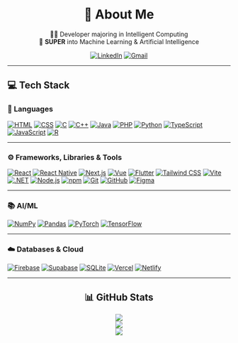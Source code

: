 <div align="center">

# 💫 About Me  
👨‍💻 Developer majoring in Intelligent Computing  
🧠 **SUPER** into Machine Learning & Artificial Intelligence  

[![LinkedIn](https://go-skill-icons.vercel.app/api/icons?i=linkedin)](https://linkedin.com/in/danishayman)
[![Gmail](https://go-skill-icons.vercel.app/api/icons?i=gmail)](mailto:danishaiman3b@gmail.com)

</div>

---

## 💻 Tech Stack

### 🧠 Languages  
[![HTML](https://go-skill-icons.vercel.app/api/icons?i=html)](https://developer.mozilla.org/docs/Web/HTML)
[![CSS](https://go-skill-icons.vercel.app/api/icons?i=css)](https://developer.mozilla.org/docs/Web/CSS)
[![C](https://go-skill-icons.vercel.app/api/icons?i=cs)](https://learn.microsoft.com/en-us/dotnet/csharp/)
[![C++](https://go-skill-icons.vercel.app/api/icons?i=cpp)](https://en.cppreference.com/)
[![Java](https://go-skill-icons.vercel.app/api/icons?i=java)](https://docs.oracle.com/javase/8/docs/)
[![PHP](https://go-skill-icons.vercel.app/api/icons?i=php)](https://www.php.net/docs.php)
[![Python](https://go-skill-icons.vercel.app/api/icons?i=python)](https://docs.python.org/3/)
[![TypeScript](https://go-skill-icons.vercel.app/api/icons?i=ts)](https://www.typescriptlang.org/docs/)
[![JavaScript](https://go-skill-icons.vercel.app/api/icons?i=js)](https://developer.mozilla.org/docs/Web/JavaScript)
[![R](https://go-skill-icons.vercel.app/api/icons?i=r)](https://cran.r-project.org/manuals.html)

---

### ⚙️ Frameworks, Libraries & Tools  
[![React](https://go-skill-icons.vercel.app/api/icons?i=react)](https://react.dev/learn)
[![React Native](https://go-skill-icons.vercel.app/api/icons?i=reactnative)](https://reactnative.dev/docs/getting-started)
[![Next.js](https://go-skill-icons.vercel.app/api/icons?i=nextjs)](https://nextjs.org/docs)
[![Vue](https://go-skill-icons.vercel.app/api/icons?i=vue)](https://vuejs.org/guide/introduction.html)
[![Flutter](https://go-skill-icons.vercel.app/api/icons?i=flutter)](https://docs.flutter.dev/)
[![Tailwind CSS](https://go-skill-icons.vercel.app/api/icons?i=tailwind)](https://tailwindcss.com/docs/installation)
[![Vite](https://go-skill-icons.vercel.app/api/icons?i=vite)](https://vitejs.dev/guide/)
[![.NET](https://go-skill-icons.vercel.app/api/icons?i=dotnet)](https://learn.microsoft.com/en-us/dotnet/)
[![Node.js](https://go-skill-icons.vercel.app/api/icons?i=nodejs)](https://nodejs.org/en/docs)
[![npm](https://go-skill-icons.vercel.app/api/icons?i=npm)](https://docs.npmjs.com/)
[![Git](https://go-skill-icons.vercel.app/api/icons?i=git)](https://git-scm.com/doc)
[![GitHub](https://go-skill-icons.vercel.app/api/icons?i=github)](https://docs.github.com/)
[![Figma](https://go-skill-icons.vercel.app/api/icons?i=figma)](https://figma.com/)

---

### 📚 AI/ML  
[![NumPy](https://go-skill-icons.vercel.app/api/icons?i=numpy)](https://numpy.org/doc/)
[![Pandas](https://go-skill-icons.vercel.app/api/icons?i=pandas)](https://pandas.pydata.org/docs/)
[![PyTorch](https://go-skill-icons.vercel.app/api/icons?i=pytorch)](https://pytorch.org/docs/stable/index.html)
[![TensorFlow](https://go-skill-icons.vercel.app/api/icons?i=tensorflow)](https://www.tensorflow.org/guide)

---

### ☁️ Databases & Cloud  
[![Firebase](https://go-skill-icons.vercel.app/api/icons?i=firebase)](https://firebase.google.com/)
[![Supabase](https://go-skill-icons.vercel.app/api/icons?i=supabase)](https://supabase.com/docs)
[![SQLite](https://go-skill-icons.vercel.app/api/icons?i=sqlite)](https://www.sqlite.org/docs.html)
[![Vercel](https://go-skill-icons.vercel.app/api/icons?i=vercel)](https://vercel.com/)
[![Netlify](https://go-skill-icons.vercel.app/api/icons?i=netlify)](https://www.netlify.com/)

---

<div align="center">

## 📊 GitHub Stats

![](https://github-readme-stats.vercel.app/api?username=danishayman&theme=aura&hide_border=false&include_all_commits=false&count_private=true)  
![](https://nirzak-streak-stats.vercel.app/?user=danishayman&theme=aura&hide_border=false)  
![](https://github-readme-stats.vercel.app/api/top-langs/?username=danishayman&theme=aura&hide_border=false&layout=compact)

</div>

<!-- Proudly crafted by Danish Aiman | https://danishaiman.com -->
